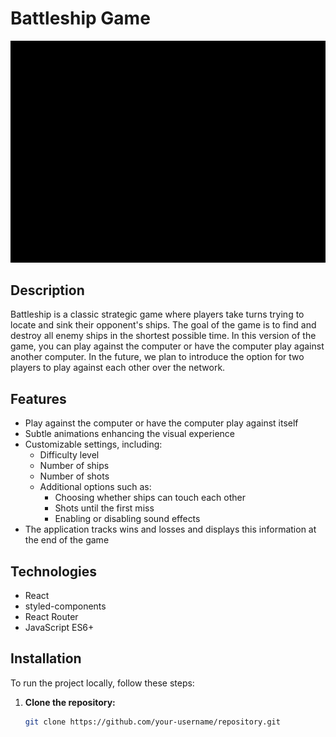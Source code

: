 # Battleship Game

![Battleship Game](presentation/presentation.gif) <!-- Update the path to your game screenshot -->

## Description

Battleship is a classic strategic game where players take turns trying to locate and sink their opponent's ships. The
goal of the game is to find and destroy all enemy ships in the shortest possible time. In this version of the game, you
can play against the computer or have the computer play against another computer. In the future, we plan to introduce
the option for two players to play against each other over the network.

## Features

- Play against the computer or have the computer play against itself
- Subtle animations enhancing the visual experience
- Customizable settings, including:
    - Difficulty level
    - Number of ships
    - Number of shots
    - Additional options such as:
        - Choosing whether ships can touch each other
        - Shots until the first miss
        - Enabling or disabling sound effects
- The application tracks wins and losses and displays this information at the end of the game

## Technologies

- React
- styled-components
- React Router
- JavaScript ES6+

## Installation

To run the project locally, follow these steps:

1. **Clone the repository:**
   ```bash
   git clone https://github.com/your-username/repository.git
